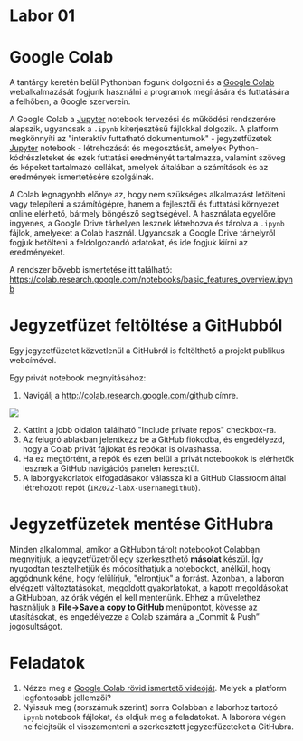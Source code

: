 # Labor 01

# Google Colab 

A tantárgy keretén belül Pythonban fogunk dolgozni és a [Google Colab](https://colab.research.google.com) webalkalmazását fogjunk használni a programok megírására és futtatására a felhőben, a Google szerverein.

A Google Colab a [Jupyter](https://jupyter.org)  notebook tervezési és működési rendszerére alapszik, ugyancsak a `.ipynb` kiterjesztésű fájlokkal dolgozik.  A platform megkönnyíti az "interaktív futtatható dokumentumok" - jegyzetfüzetek [Jupyter](https://jupyter.org) notebook - létrehozását és megosztását, amelyek  Python-kódrészleteket és ezek futtatási eredményét tartalmazza, valamint szöveg és képeket tartalmazó cellákat, amelyek általában a számítások és az eredmények ismertetésére szolgálnak. 

A Colab legnagyobb előnye az, hogy nem szükséges alkalmazást letölteni vagy telepíteni a számítógépre, hanem a fejlesztői és futtatási környezet online elérhető, bármely böngésző segítségével. A használata egyelőre ingyenes, a Google Drive tárhelyen lesznek létrehozva és tárolva a `.ipynb` fájlok, amelyeket a Colab használ. Ugyancsak a Google Drive tárhelyről fogjuk betölteni a feldolgozandó adatokat, és ide fogjuk kiírni az eredményeket.

A rendszer bővebb ismertetése itt található: https://colab.research.google.com/notebooks/basic_features_overview.ipynb 

# Jegyzetfüzet feltöltése a GitHubból 

Egy  jegyzetfüzetet közvetlenül a GitHubról is feltölthető a projekt publikus webcímével. 

Egy privát notebook megnyitásához: 

1. Navigálj a http://colab.research.google.com/github címre. 

![](https://miro.medium.com/max/1400/0*Ys5wViSUyBGmawO6.png) 

2. Kattint a jobb oldalon található  "Include private repos" checkbox-ra. 
3.  Az felugró ablakban jelentkezz be a GitHub fiókodba, és engedélyezd, hogy a Colab privát fájlokat és repókat is olvashassa. 
4. Ha ez megtörtént,  a repók és ezen belül a privát notebookok is elérhetők lesznek a GitHub navigációs panelen keresztül. 
5. A laborgyakorlatok elfogadásakor válassza ki a GitHub Classroom által létrehozott repót (`IR2022-labX-usernamegithub`). 

# Jegyzetfüzetek mentése GitHubra 

Minden alkalommal, amikor a GitHubon tárolt notebookot Colabban megnyitjuk, a jegyzetfüzetről egy szerkeszthető **másolat** készül. Így nyugodtan tesztelhetjük és módosíthatjuk a notebookot, anélkül, hogy aggódnunk kéne, hogy  felülírjuk, "elrontjuk" a forrást. Azonban, a laboron elvégzett változtatásokat, megoldott gyakorlatokat, a kapott megoldásokat a GitHubban, az órák végén el kell mentenünk. Ehhez a művelethez használjuk a **File→Save a copy to GitHub** menüpontot, kövesse az utasításokat, és engedélyezze a Colab számára a „Commit & Push” jogosultságot. 

# Feladatok 
1. Nézze meg a [Google Colab rövid ismertető videóját](https://www.youtube.com/watch?v=inN8seMm7UI&t=2s). Melyek a platform legfontosabb jellemzői?
2. Nyissuk meg  (sorszámuk szerint) sorra Colabban a laborhoz tartozó `ipynb` notebook fájlokat, és oldjuk meg a feladatokat. A laboróra végén ne felejtsük el visszamenteni a szerkesztett jegyzetfüzeteket a GitHubra.
